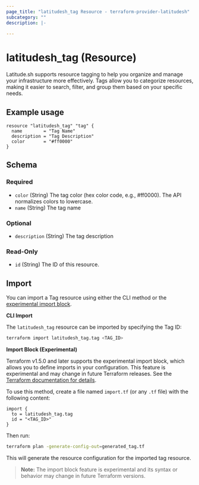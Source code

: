 ```yaml
---
page_title: "latitudesh_tag Resource - terraform-provider-latitudesh"
subcategory: ""
description: |-
  
---
```


# latitudesh_tag (Resource)

Latitude.sh supports resource tagging to help you organize and manage your infrastructure more effectively.
Tags allow you to categorize resources, making it easier to search, filter, and group them based on your specific needs.

## Example usage

```hcl
resource "latitudesh_tag" "tag" {
  name        = "Tag Name"
  description = "Tag Description"
  color       = "#ff0000"
}
```

<!-- schema generated by tfplugindocs -->
## Schema

### Required

- `color` (String) The tag color (hex color code, e.g., #ff0000). The API normalizes colors to lowercase.
- `name` (String) The tag name

### Optional

- `description` (String) The tag description

### Read-Only

- `id` (String) The ID of this resource.

## Import

You can import a Tag resource using either the CLI method or the [experimental import block](https://developer.hashicorp.com/terraform/language/import).

**CLI Import**

The `latitudesh_tag` resource can be imported by specifying the Tag ID:

```sh
terraform import latitudesh_tag.tag <TAG_ID>
```

**Import Block (Experimental)**

Terraform v1.5.0 and later supports the experimental import block, which allows you to define imports in your configuration. This feature is experimental and may change in future Terraform releases. See the [Terraform documentation for details](https://developer.hashicorp.com/terraform/language/import).

To use this method, create a file named `import.tf` (or any `.tf` file) with the following content:

```hcl
import {
  to = latitudesh_tag.tag
  id = "<TAG_ID>"
}
```

Then run:

```sh
terraform plan -generate-config-out=generated_tag.tf
```

This will generate the resource configuration for the imported tag resource.

> **Note:** The import block feature is experimental and its syntax or behavior may change in future Terraform versions.
